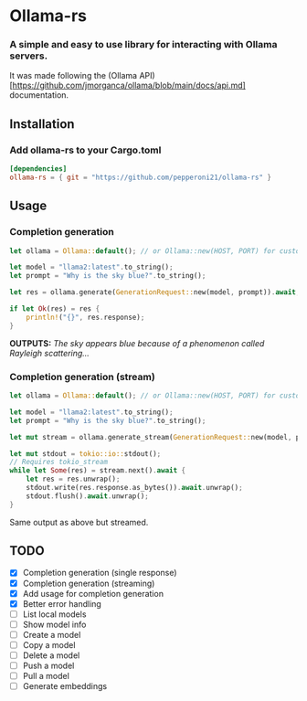 # Ollama-rs
### A simple and easy to use library for interacting with Ollama servers.
It was made following the (Ollama API)[https://github.com/jmorganca/ollama/blob/main/docs/api.md] documentation.

## Installation
### Add ollama-rs to your Cargo.toml
```toml
[dependencies]
ollama-rs = { git = "https://github.com/pepperoni21/ollama-rs" }
```

## Usage
### Completion generation
```rust
let ollama = Ollama::default(); // or Ollama::new(HOST, PORT) for custom values

let model = "llama2:latest".to_string();
let prompt = "Why is the sky blue?".to_string();

let res = ollama.generate(GenerationRequest::new(model, prompt)).await;

if let Ok(res) = res {
    println!("{}", res.response);
}
```
**OUTPUTS:** *The sky appears blue because of a phenomenon called Rayleigh scattering...*
### Completion generation (stream)
```rust
let ollama = Ollama::default(); // or Ollama::new(HOST, PORT) for custom values

let model = "llama2:latest".to_string();
let prompt = "Why is the sky blue?".to_string();

let mut stream = ollama.generate_stream(GenerationRequest::new(model, prompt)).await.unwrap(); // bad error handling for example purposes

let mut stdout = tokio::io::stdout();
// Requires tokio_stream
while let Some(res) = stream.next().await {
    let res = res.unwrap();
    stdout.write(res.response.as_bytes()).await.unwrap();
    stdout.flush().await.unwrap();
}
```
Same output as above but streamed.

## TODO
- [x] Completion generation (single response)
- [x] Completion generation (streaming)
- [x] Add usage for completion generation
- [x] Better error handling
- [ ] List local models
- [ ] Show model info
- [ ] Create a model
- [ ] Copy a model
- [ ] Delete a model
- [ ] Push a model
- [ ] Pull a model
- [ ] Generate embeddings